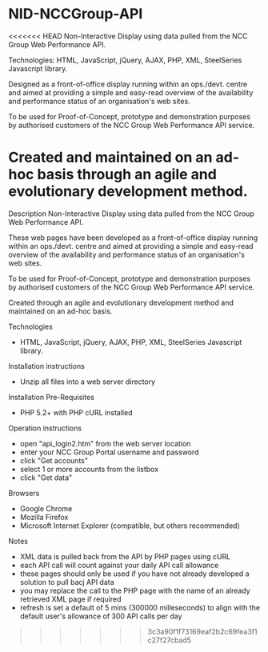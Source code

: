NID-NCCGroup-API
================

<<<<<<< HEAD
Non-Interactive Display using data pulled from the NCC Group Web Performance API.

Technologies: HTML, JavaScript, jQuery, AJAX, PHP, XML, SteelSeries Javascript library.

Designed as a front-of-office display running within an ops./devt. centre and aimed at providing a simple and easy-read  overview of the availability and performance status of an organisation's web sites.

To be used for Proof-of-Concept, prototype and demonstration purposes by authorised customers of the NCC Group Web Performance API service.

Created and maintained on an ad-hoc basis through an agile and evolutionary development method.
=======
Description
Non-Interactive Display using data pulled from the NCC Group Web Performance API.

These web pages have been developed as a front-of-office display running within an ops./devt. centre and aimed at providing a simple and easy-read overview of the availability and performance status of an organisation's web sites.

To be used for Proof-of-Concept, prototype and demonstration purposes by authorised customers of the NCC Group Web Performance API service.

Created through an agile and evolutionary development method and maintained on an ad-hoc basis.

Technologies
- HTML, JavaScript, jQuery, AJAX, PHP, XML, SteelSeries Javascript library.

Installation instructions
- Unzip all files into a web server directory

Installation Pre-Requisites
- PHP 5.2+ with PHP cURL installed

Operation instructions
- open "api_login2.htm" from the web server location
- enter your NCC Group Portal username and password
- click "Get accounts"
- select 1 or more accounts from the listbox
- click "Get data"

Browsers
- Google Chrome
- Mozilla Firefox
- Microsoft Internet Explorer (compatible, but others recommended)

Notes
- XML data is pulled back from the API by PHP pages using cURL
- each API call will count against your daily API call allowance
- these pages should only be used if you have not already developed a solution to pull bacj API data
- you may replace the call to the PHP page with the name of an already retrieved XML page if required
- refresh is set a default of 5 mins (300000 milleseconds) to align with the default user's allowance of 300 API calls per day
>>>>>>> 3c3a90f1f73169eaf2b2c69fea3f1c27f27cbad5
